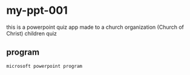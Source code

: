 # my-ppt-001
this is a powerpoint quiz app  made to a church organization (Church of Christ) children quiz 

## program 
``` 
microsoft powerpoint program
``` 


